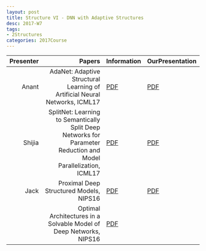 ```yaml
---
layout: post
title: Structure VI - DNN with Adaptive Structures
desc: 2017-W7
tags:
- 2Structures
categories: 2017Course
---
```




| Presenter | Papers | Information| OurPresentation |
| -----: | ----------: | :----- | :----- |
| Anant | AdaNet: Adaptive Structural Learning of Artificial Neural Networks, ICML17 | [PDF](https://arxiv.org/abs/1607.01097) | [PDF]({{site.baseurl}}/talks/20171005-Anant.pdf) |
|Shijia | SplitNet: Learning to Semantically Split Deep Networks for Parameter Reduction and Model Parallelization, ICML17 | [PDF](http://proceedings.mlr.press/v70/kim17b/kim17b.pdf) | [PDF]({{site.baseurl}}/talks/20171005-Shijia.pdf) |
| Jack | Proximal Deep Structured Models, NIPS16 | [PDF](https://papers.nips.cc/paper/6074-proximal-deep-structured-models) | [PDF]({{site.baseurl}}/talks/20171010-Jack.pdf) |
|  | Optimal Architectures in a Solvable Model of Deep Networks, NIPS16 | [PDF](https://papers.nips.cc/paper/6330-optimal-architectures-in-a-solvable-model-of-deep-networks) |
